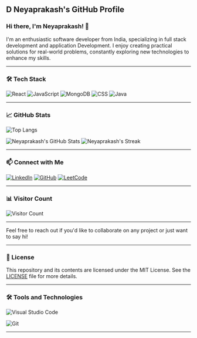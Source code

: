 ## D Neyaprakash's GitHub Profile


### Hi there, I'm Neyaprakash! 👋

I'm an enthusiastic software developer from India, specializing in full stack development and application Development. I enjoy creating practical solutions for real-world problems, constantly exploring new technologies to enhance my skills.

---

### 🛠 Tech Stack

![React](https://img.shields.io/badge/-React-61DAFB?style=flat&logo=react&logoColor=white)
![JavaScript](https://img.shields.io/badge/-JavaScript-F7DF1E?style=flat&logo=javascript&logoColor=white)
![MongoDB](https://img.shields.io/badge/-MongoDB-47A248?style=flat&logo=mongodb&logoColor=white)
![CSS](https://img.shields.io/badge/-CSS-1572B6?style=flat&logo=css3&logoColor=white)
![Java](https://img.shields.io/badge/-Java-007396?style=flat&logo=java&logoColor=white)

---

### 📈 GitHub Stats

![Top Langs](https://github-readme-stats.vercel.app/api/top-langs/?username=Neyaprakah&layout=compact&theme=merko)

![Neyaprakash's GitHub Stats](https://github-readme-stats.vercel.app/api?username=Neyaprakah&show_icons=true&theme=merko)
![Neyaprakash's Streak](https://github-readme-streak-stats.herokuapp.com/?user=Neyaprakah&theme=merko)

---
### 📫 Connect with Me

[![LinkedIn](https://img.shields.io/badge/-LinkedIn-0A66C2?style=flat&logo=linkedin&logoColor=white)](https://www.linkedin.com/in/neyaprakash-d-a23845227/)
[![GitHub](https://img.shields.io/badge/-GitHub-181717?style=flat&logo=github&logoColor=white)](https://github.com/Neyaprakah)
[![LeetCode](https://img.shields.io/badge/-LeetCode-FFA116?style=flat&logo=leetcode&logoColor=white)](https://leetcode.com/u/neyaprakashd/)




---


### 📊 Visitor Count

![Visitor Count](https://komarev.com/ghpvc/?username=Neyaprakah&color=blueviolet&style=flat)

---

Feel free to reach out if you'd like to collaborate on any project or just want to say hi!

---

### 📝 License

This repository and its contents are licensed under the MIT License. See the [LICENSE](LICENSE) file for more details.

---

### 🛠 Tools and Technologies

![Visual Studio Code](https://img.shields.io/badge/-VSCode-007ACC?style=flat&logo=visual-studio-code&logoColor=white)


![Git](https://img.shields.io/badge/-Git-F05032?style=flat&logo=git&logoColor=white)


---
